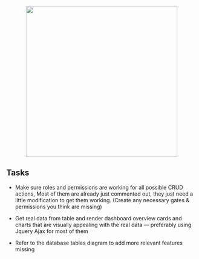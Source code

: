 <p align="center"><a href="https://laravel.com" target="_blank"><img src="https://raw.githubusercontent.com/laravel/art/master/logo-lockup/5%20SVG/2%20CMYK/1%20Full%20Color/laravel-logolockup-cmyk-red.svg" width="400"></a></p>

## Tasks

 - Make sure roles and permissions are working for all possible CRUD actions, Most of them are already just commented out, they just need a little modification to get them working. (Create any necessary gates & permissions you think are missing)

 - Get real data from table and render dashboard overview cards and charts that are visually appealing with the real data — preferably using Jquery Ajax for most of them

 - Refer to the database tables diagram to add more relevant features missing

